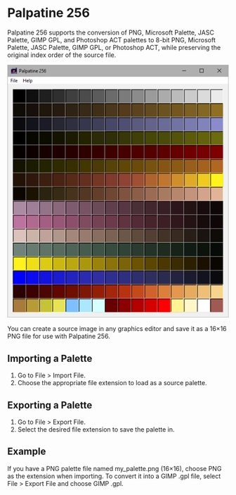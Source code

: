 # Palpatine 256

Palpatine 256 supports the conversion of PNG, Microsoft Palette,
JASC Palette, GIMP GPL, and Photoshop ACT palettes to 8-bit PNG, 
Microsoft Palette, JASC Palette, GIMP GPL, or Photoshop ACT,
while preserving the original index order of the source file.

![Quake palette import example](assets/qi_sample.png)

You can create a source image in any graphics editor and save it
as a 16×16 PNG file for use with Palpatine 256.

## Importing a Palette
1. Go to File > Import File.
2. Choose the appropriate file extension to load as a source palette.

## Exporting a Palette
1. Go to File > Export File.
2. Select the desired file extension to save the palette in.

## Example
If you have a PNG palette file named my_palette.png (16×16), choose 
PNG as the extension when importing. To convert it into a GIMP .gpl 
file, select File > Export File and choose GIMP .gpl.



